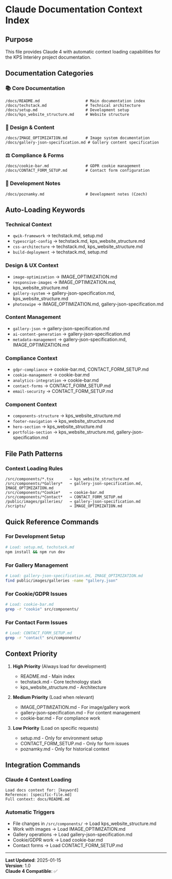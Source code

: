 # Claude Documentation Context Index

## Purpose
This file provides Claude 4 with automatic context loading capabilities for the KPS Interiéry project documentation.

## Documentation Categories

### 📚 Core Documentation
```
/docs/README.md                    # Main documentation index
/docs/techstack.md                 # Technical architecture
/docs/setup.md                     # Development setup
/docs/kps_website_structure.md     # Website structure
```

### 🎨 Design & Content
```
/docs/IMAGE_OPTIMIZATION.md        # Image system documentation  
/docs/gallery-json-specification.md # Gallery content specification
```

### ⚖️ Compliance & Forms
```
/docs/cookie-bar.md                # GDPR cookie management
/docs/CONTACT_FORM_SETUP.md        # Contact form configuration
```

### 📝 Development Notes
```
/docs/poznamky.md                  # Development notes (Czech)
```

## Auto-Loading Keywords

### Technical Context
- `qwik-framework` → techstack.md, setup.md
- `typescript-config` → techstack.md, kps_website_structure.md
- `css-architecture` → techstack.md, kps_website_structure.md
- `build-deployment` → techstack.md, setup.md

### Design & UX Context  
- `image-optimization` → IMAGE_OPTIMIZATION.md
- `responsive-images` → IMAGE_OPTIMIZATION.md, kps_website_structure.md
- `gallery-system` → gallery-json-specification.md, kps_website_structure.md
- `photoswipe` → IMAGE_OPTIMIZATION.md, gallery-json-specification.md

### Content Management
- `gallery-json` → gallery-json-specification.md
- `ai-content-generation` → gallery-json-specification.md
- `metadata-management` → gallery-json-specification.md, IMAGE_OPTIMIZATION.md

### Compliance Context
- `gdpr-compliance` → cookie-bar.md, CONTACT_FORM_SETUP.md
- `cookie-management` → cookie-bar.md
- `analytics-integration` → cookie-bar.md
- `contact-forms` → CONTACT_FORM_SETUP.md
- `email-security` → CONTACT_FORM_SETUP.md

### Component Context
- `components-structure` → kps_website_structure.md
- `footer-navigation` → kps_website_structure.md
- `hero-section` → kps_website_structure.md
- `portfolio-section` → kps_website_structure.md, gallery-json-specification.md

## File Path Patterns

### Context Loading Rules
```
/src/components/*.tsx       → kps_website_structure.md
/src/components/*Gallery*   → gallery-json-specification.md, IMAGE_OPTIMIZATION.md
/src/components/*Cookie*    → cookie-bar.md
/src/components/*Contact*   → CONTACT_FORM_SETUP.md
/public/images/galleries/   → gallery-json-specification.md
/scripts/                   → IMAGE_OPTIMIZATION.md
```

## Quick Reference Commands

### For Development Setup
```bash
# Load: setup.md, techstack.md
npm install && npm run dev
```

### For Gallery Management
```bash  
# Load: gallery-json-specification.md, IMAGE_OPTIMIZATION.md
find public/images/galleries -name "gallery.json"
```

### For Cookie/GDPR Issues
```bash
# Load: cookie-bar.md
grep -r "cookie" src/components/
```

### For Contact Form Issues
```bash
# Load: CONTACT_FORM_SETUP.md
grep -r "contact" src/components/
```

## Context Priority

1. **High Priority** (Always load for development)
   - README.md - Main index
   - techstack.md - Core technology stack
   - kps_website_structure.md - Architecture

2. **Medium Priority** (Load when relevant)
   - IMAGE_OPTIMIZATION.md - For image/gallery work
   - gallery-json-specification.md - For content management
   - cookie-bar.md - For compliance work

3. **Low Priority** (Load on specific requests)
   - setup.md - Only for environment setup
   - CONTACT_FORM_SETUP.md - Only for form issues
   - poznamky.md - Only for historical context

## Integration Commands

### Claude 4 Context Loading
```
Load docs context for: [keyword]
Reference: [specific-file.md]
Full context: docs/README.md
```

### Automatic Triggers
- File changes in `/src/components/` → Load kps_website_structure.md
- Work with images → Load IMAGE_OPTIMIZATION.md
- Gallery operations → Load gallery-json-specification.md  
- Cookie/GDPR work → Load cookie-bar.md
- Contact forms → Load CONTACT_FORM_SETUP.md

---

**Last Updated**: 2025-01-15  
**Version**: 1.0  
**Claude 4 Compatible**: ✅